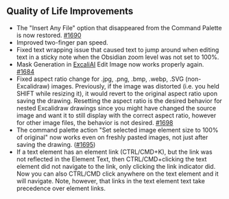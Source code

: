 ## Quality of Life Improvements
- The "Insert Any File" option that disappeared from the Command Palette is now restored. [#1690](https://github.com/zsviczian/obsidian-excalidraw-plugin/issues/1690)
- Improved two-finger pan speed.
- Fixed text wrapping issue that caused text to jump around when editing text in a sticky note when the Obsidian zoom level was not set to 100%.
- Mask Generation in [ExcaliAI](https://youtu.be/3G8hsV-V-gQ) Edit Image now works properly again. [#1684](https://github.com/zsviczian/obsidian-excalidraw-plugin/issues/1684)
- Fixed aspect ratio change for .jpg, .png, .bmp, .webp, .SVG (non-Excalidraw) images. Previously, if the image was distorted (i.e. you held SHIFT while resizing it), it would revert to the original aspect ratio upon saving the drawing. Resetting the aspect ratio is the desired behavior for nested Excalidraw drawings since you might have changed the source image and want it to still display with the correct aspect ratio, however for other image files, the behavior is not desired. [#1698](https://github.com/zsviczian/obsidian-excalidraw-plugin/issues/1698)
- The command palette action "Set selected image element size to 100% of original" now works even on freshly pasted images, not just after saving the drawing. ([#1695](https://github.com/zsviczian/obsidian-excalidraw-plugin/issues/1698))
- If a text element has an element link (CTRL/CMD+K), but the link was not reflected in the Element Text, then CTRL/CMD+clicking the text element did not navigate to the link, only clicking the link indicator did. Now you can also CTRL/CMD click anywhere on the text element and it will navigate. Note, however, that links in the text element text take precedence over element links.
